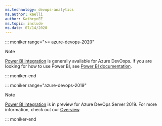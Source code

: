 ```yaml
---
ms.technology: devops-analytics
ms.author: kaelli
author: KathrynEE
ms.topic: include
ms.date: 07/14/2020
---
```

 

::: moniker range=">= azure-devops-2020"

> [!NOTE]  
> [Power BI integration](/azure/devops/report/powerbi/) is generally available for Azure DevOops. If you are looking for how to use Power BI, see [Power BI documentation](/power-bi/). 

 
::: moniker-end

::: moniker range="azure-devops-2019"

> [!NOTE]  
> [Power BI integration](/azure/devops/report/powerbi/) is in preview for Azure DevOps Server 2019. For more information, check out our [Overview](/azure/devops/report/powerbi/overview.md).

::: moniker-end

